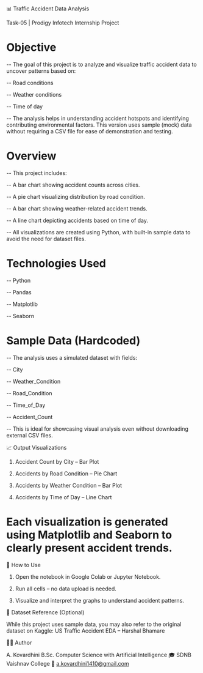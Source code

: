 📊 Traffic Accident Data Analysis

Task-05 | Prodigy Infotech Internship Project

# Objective

-- The goal of this project is to analyze and visualize traffic accident data to uncover patterns based on:

-- Road conditions

-- Weather conditions

-- Time of day

-- The analysis helps in understanding accident hotspots and identifying contributing environmental factors. This version uses sample (mock) data without requiring a CSV file for ease of demonstration and testing.


# Overview

-- This project includes:

-- A bar chart showing accident counts across cities.

-- A pie chart visualizing distribution by road condition.

-- A bar chart showing weather-related accident trends.

-- A line chart depicting accidents based on time of day.

-- All visualizations are created using Python, with built-in sample data to avoid the need for dataset files.



# Technologies Used

-- Python

-- Pandas

-- Matplotlib

-- Seaborn



# Sample Data (Hardcoded)

-- The analysis uses a simulated dataset with fields:

-- City

-- Weather_Condition

-- Road_Condition

-- Time_of_Day

-- Accident_Count

-- This is ideal for showcasing visual analysis even without downloading external CSV files.


📈 Output Visualizations

1. Accident Count by City – Bar Plot

2. Accidents by Road Condition – Pie Chart

3. Accidents by Weather Condition – Bar Plot

4. Accidents by Time of Day – Line Chart


# Each visualization is generated using Matplotlib and Seaborn to clearly present accident trends.

📘 How to Use

1. Open the notebook in Google Colab or Jupyter Notebook.

2. Run all cells – no data upload is needed.

3. Visualize and interpret the graphs to understand accident patterns.

🔗 Dataset Reference (Optional)

While this project uses sample data, you may also refer to the original dataset on Kaggle:
US Traffic Accident EDA – Harshal Bhamare

👩‍💻 Author

A. Kovardhini
B.Sc. Computer Science with Artificial Intelligence
🎓 SDNB Vaishnav College
📧 a.kovardhini1410@gmail.com
